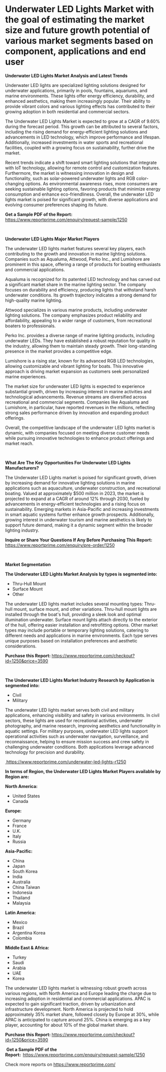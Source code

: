 <p><h1>Underwater LED Lights Market with the goal of estimating the market size and future growth potential of various market segments based on component, applications and end user</h1></p><p><strong>Underwater LED Lights Market Analysis and Latest Trends</strong></p>
<p><p>Underwater LED lights are specialized lighting solutions designed for underwater applications, primarily in pools, fountains, aquariums, and marine environments. These lights offer energy efficiency, durability, and enhanced aesthetics, making them increasingly popular. Their ability to provide vibrant colors and various lighting effects has contributed to their growing adoption in both residential and commercial sectors.</p><p>The Underwater LED Lights Market is expected to grow at a CAGR of 9.60% during the forecast period. This growth can be attributed to several factors, including the rising demand for energy-efficient lighting solutions and advancements in LED technology, which improve performance and lifespan. Additionally, increased investments in water sports and recreational facilities, coupled with a growing focus on sustainability, further drive the market.</p><p>Recent trends indicate a shift toward smart lighting solutions that integrate with IoT technology, allowing for remote control and customization features. Furthermore, the market is witnessing innovation in design and functionality, such as solar-powered underwater lights and RGB color-changing options. As environmental awareness rises, more consumers are seeking sustainable lighting options, favoring products that minimize energy consumption and enhance eco-friendliness. Overall, the underwater LED lights market is poised for significant growth, with diverse applications and evolving consumer preferences shaping its future.</p></p>
<p><strong>Get a Sample PDF of the Report:&nbsp;</strong> <a href="https://www.reportprime.com/enquiry/request-sample/1250?utm_campaign=3118&utm_medium=2&utm_source=Github&utm_content=ia&utm_term=18032025&utm_id=underwater-led-lights">https://www.reportprime.com/enquiry/request-sample/1250</a></p>
<p>&nbsp;</p>
<p><strong>Underwater LED Lights Major Market Players</strong></p>
<p><p>The underwater LED lights market features several key players, each contributing to the growth and innovation in marine lighting solutions. Companies such as Aqualuma, Attwood, Perko Inc., and Lumishore are prominent in this space, offering a range of products for boating enthusiasts and commercial applications.</p><p>Aqualuma is recognized for its patented LED technology and has carved out a significant market share in the marine lighting sector. The company focuses on durability and efficiency, producing lights that withstand harsh underwater conditions. Its growth trajectory indicates a strong demand for high-quality marine lighting.</p><p>Attwood specializes in various marine products, including underwater lighting solutions. The company emphasizes product reliability and affordability, appealing to a wider range of customers, from recreational boaters to professionals.</p><p>Perko Inc. provides a diverse range of marine lighting products, including underwater LEDs. They have established a robust reputation for quality in the industry, allowing them to maintain steady growth. Their long-standing presence in the market provides a competitive edge.</p><p>Lumishore is a rising star, known for its advanced RGB LED technologies, allowing customizable and vibrant lighting for boats. This innovative approach is driving market expansion as customers seek personalized marine experiences.</p><p>The market size for underwater LED lights is expected to experience substantial growth, driven by increasing interest in marine activities and technological advancements. Revenue streams are diversified across recreational and commercial segments. Companies like Aqualuma and Lumishore, in particular, have reported revenues in the millions, reflecting strong sales performance driven by innovation and expanding product offerings.</p><p>Overall, the competitive landscape of the underwater LED lights market is dynamic, with companies focused on meeting diverse customer needs while pursuing innovative technologies to enhance product offerings and market reach.</p></p>
<p>&nbsp;</p>
<p><strong>What Are The Key Opportunities For Underwater LED Lights Manufacturers?</strong></p>
<p><p>The Underwater LED Lights market is poised for significant growth, driven by increasing demand for innovative lighting solutions in marine applications such as aquaculture, underwater construction, and recreational boating. Valued at approximately $500 million in 2023, the market is projected to expand at a CAGR of around 12% through 2030, fueled by advancements in energy-efficient technologies and a rising focus on sustainability. Emerging markets in Asia-Pacific and increasing investments in smart aquatic systems further enhance growth prospects. Additionally, growing interest in underwater tourism and marine aesthetics is likely to support future demand, making it a dynamic segment within the broader lighting industry.</p></p>
<p><strong>Inquire or Share Your Questions If Any Before Purchasing This Report:</strong> <a href="https://www.reportprime.com/enquiry/pre-order/1250?utm_campaign=3118&utm_medium=2&utm_source=Github&utm_content=ia&utm_term=18032025&utm_id=underwater-led-lights">https://www.reportprime.com/enquiry/pre-order/1250</a></p>
<p>&nbsp;</p>
<p><strong>Market Segmentation</strong></p>
<p><strong>The Underwater LED Lights Market Analysis by types is segmented into:</strong></p>
<p><ul><li>Thru-Hull Mount</li><li>Surface Mount</li><li>Other</li></ul></p>
<p><p>The underwater LED lights market includes several mounting types: Thru-hull mount, surface mount, and other variations. Thru-hull mount lights are installed through the boat's hull, providing a sleek look and optimal illumination underwater. Surface mount lights attach directly to the exterior of the hull, offering easier installation and retrofitting options. Other market types may include portable or temporary lighting solutions, catering to different needs and applications in marine environments. Each type serves unique purposes based on installation preferences and aesthetic considerations.</p></p>
<p><strong>Purchase this Report:&nbsp;</strong><a href="https://www.reportprime.com/checkout?id=1250&price=3590&utm_campaign=3118&utm_medium=2&utm_source=Github&utm_content=ia&utm_term=18032025&utm_id=underwater-led-lights">https://www.reportprime.com/checkout?id=1250&price=3590</a></p>
<p>&nbsp;</p>
<p><strong>The Underwater LED Lights Market Industry Research by Application is segmented into:</strong></p>
<p><ul><li>Civil</li><li>Military</li></ul></p>
<p><p>The underwater LED lights market serves both civil and military applications, enhancing visibility and safety in various environments. In civil sectors, these lights are used for recreational activities, underwater photography, and marine research, improving aesthetics and functionality in aquatic settings. For military purposes, underwater LED lights support operational activities such as underwater navigation, surveillance, and reconnaissance, helping to ensure mission success and crew safety in challenging underwater conditions. Both applications leverage advanced technology for precision and durability.</p></p>
<p><a href="https://www.reportprime.com/underwater-led-lights-r1250?utm_campaign=3118&utm_medium=2&utm_source=Github&utm_content=ia&utm_term=18032025&utm_id=underwater-led-lights">&nbsp;https://www.reportprime.com/underwater-led-lights-r1250</a></p>
<p><strong>In terms of Region, the Underwater LED Lights Market Players available by Region are:</strong></p>
<p>
    <p> <strong> North America: </strong>
        <ul>
            <li>United States</li>
            <li>Canada</li>
        </ul>
        </p> 
    <p> <strong> Europe: </strong>
        <ul>
            <li>Germany</li>
            <li>France</li>
            <li>U.K.</li>
            <li>Italy</li>
            <li>Russia</li>
        </ul>
        </p> 
    <p> <strong> Asia-Pacific: </strong>
        <ul>
            <li>China</li>
            <li>Japan</li>
            <li>South Korea</li>
            <li>India</li>
            <li>Australia</li>
            <li>China Taiwan</li>
            <li>Indonesia</li>
            <li>Thailand</li>
            <li>Malaysia</li>
        </ul>
        </p> 
    <p> <strong> Latin America: </strong>
        <ul>
            <li>Mexico</li>
            <li>Brazil</li>
            <li>Argentina Korea</li>
            <li>Colombia</li>
        </ul>
        </p> 
    <p> <strong> Middle East & Africa: </strong>
        <ul>
            <li>Turkey</li>
            <li>Saudi</li>
            <li>Arabia</li>
            <li>UAE</li>
            <li>Korea</li>
        </ul>
    </p>
    </p>
<p><p>The underwater LED lights market is witnessing robust growth across various regions, with North America and Europe leading the charge due to increasing adoption in residential and commercial applications. APAC is expected to gain significant traction, driven by urbanization and infrastructure development. North America is projected to hold approximately 35% market share, followed closely by Europe at 30%, while APAC is anticipated to capture around 25%. China is emerging as a key player, accounting for about 10% of the global market share.</p></p>
<p><strong>Purchase this Report: </strong><a href="https://www.reportprime.com/checkout?id=1250&price=3590&utm_campaign=3118&utm_medium=2&utm_source=Github&utm_content=ia&utm_term=18032025&utm_id=underwater-led-lights">https://www.reportprime.com/checkout?id=1250&price=3590</a></p>
<p>&nbsp;<strong>Get a Sample PDF of the Report:&nbsp;&nbsp;</strong><a href="https://www.reportprime.com/enquiry/request-sample/1250?utm_campaign=3118&utm_medium=2&utm_source=Github&utm_content=ia&utm_term=18032025&utm_id=underwater-led-lights">https://www.reportprime.com/enquiry/request-sample/1250</a></p>
<p><strong></strong></p>
<p>Check more reports on <a href="https://www.reportprime.com/?utm_campaign=3118&utm_medium=2&utm_source=Github&utm_content=ia&utm_term=18032025&utm_id=underwater-led-lights">https://www.reportprime.com/</a></p>